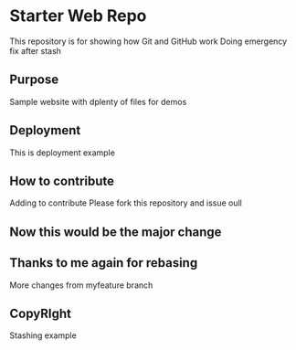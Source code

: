 # Starter Web Repo

This repository is for showing how Git and GitHub work
Doing emergency fix after stash

## Purpose

Sample website with dplenty of files for demos

## Deployment
This is deployment example

## How to contribute
Adding to contribute
Please fork this repository and issue oull

## Now this would be the major change

## Thanks to me again for rebasing
More changes from myfeature branch


## CopyRIght

Stashing example